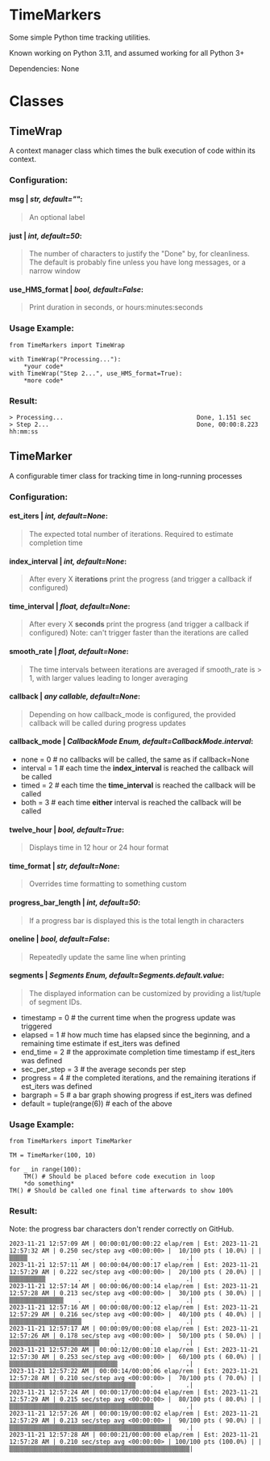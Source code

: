 # TimeMarkers
Some simple Python time tracking utilities.

Known working on Python 3.11, and assumed working for all Python 3+

Dependencies: None
# Classes
## TimeWrap
A context manager class which times the bulk execution of code within its context.

### Configuration:
#### msg | *str, default=""*:
>An optional label
#### just | *int, default=50*:
>The number of characters to justify the "Done" by, for cleanliness. The default is probably fine unless you have long messages, or a narrow window
#### use_HMS_format | *bool, default=False*:
>Print duration in seconds, or hours:minutes:seconds
	
### Usage Example:
    from TimeMarkers import TimeWrap
    
    with TimeWrap("Processing..."):
    	*your code*
	with TimeWrap("Step 2...", use_HMS_format=True):
		*more code*

### Result:
	> Processing...                                     Done, 1.151 sec
	> Step 2...                                         Done, 00:00:8.223 hh:mm:ss
	
## TimeMarker
A configurable timer class for tracking time in long-running processes

### Configuration:
#### est_iters | *int, default=None*:
>The expected total number of iterations. Required to estimate completion time
#### index_interval | *int, default=None*:
>After every X **iterations** print the progress (and trigger a callback if configured)
#### time_interval | *float, default=None*:
>After every X **seconds** print the progress (and trigger a callback if configured)
>Note: can't trigger faster than the iterations are called
#### smooth_rate | *float, default=None*:
>The time intervals between iterations are averaged if smooth_rate is > 1, with larger values leading to longer averaging
#### callback | *any callable, default=None*:
>Depending on how callback_mode is configured, the provided callback will be called during progress updates
#### callback_mode | *CallbackMode Enum, default=CallbackMode.interval*:
 - none = 0	# no callbacks will be called, the same as if callback=None
 - interval = 1 # each time the **index_interval** is reached the callback will be called
 - timed = 2 # each time the **time_interval** is reached the callback will be called
 - both = 3 # each time **either** interval is reached the callback will be called
#### twelve_hour | *bool, default=True*:
>Displays time in 12 hour or 24 hour format
#### time_format | *str, default=None*:
>Overrides time formatting to something custom
#### progress_bar_length | *int, default=50*:
>If a progress bar is displayed this is the total length in characters
#### oneline | *bool, default=False*:
>Repeatedly update the same line when printing
#### segments | *Segments Enum, default=Segments.default.value*:
>The displayed information can be customized by providing a list/tuple of segment IDs.
 - timestamp  =  0 # the current time when the progress update was triggered
 - elapsed  =  1 # how much time has elapsed since the beginning, and a remaining time estimate if est_iters was defined
 - end_time  =  2 # the approximate completion time timestamp if est_iters was defined
 - sec_per_step  =  3 # the average seconds per step
 - progress  =  4 # the completed iterations, and the remaining iterations if est_iters was defined
 - bargraph  =  5 # a bar graph showing progress if est_iters was defined
 - default  =  tuple(range(6)) # each of the above


### Usage Example:
    from TimeMarkers import TimeMarker
    
    TM = TimeMarker(100, 10)

	for _ in range(100):
		TM() # Should be placed before code execution in loop
		*do something*	
	TM() # Should be called one final time afterwards to show 100%

### Result:
Note: the progress bar characters don't render correctly on GitHub.

	2023-11-21 12:57:09 AM | 00:00:01/00:00:22 elap/rem | Est: 2023-11-21 12:57:32 AM | 0.250 sec/step avg <00:00:00> |  10/100 pts ( 10.0%) | |▒▒▒▒▒    .         .         .         .         .|
	2023-11-21 12:57:11 AM | 00:00:04/00:00:17 elap/rem | Est: 2023-11-21 12:57:29 AM | 0.222 sec/step avg <00:00:00> |  20/100 pts ( 20.0%) | |▒▒▒▒▒▒▒▒▒▒         .         .         .         .|
	2023-11-21 12:57:14 AM | 00:00:06/00:00:14 elap/rem | Est: 2023-11-21 12:57:28 AM | 0.213 sec/step avg <00:00:00> |  30/100 pts ( 30.0%) | |▒▒▒▒▒▒▒▒▒▒▒▒▒▒▒    .         .         .         .|
	2023-11-21 12:57:16 AM | 00:00:08/00:00:12 elap/rem | Est: 2023-11-21 12:57:29 AM | 0.216 sec/step avg <00:00:00> |  40/100 pts ( 40.0%) | |▒▒▒▒▒▒▒▒▒▒▒▒▒▒▒▒▒▒▒▒         .         .         .|
	2023-11-21 12:57:17 AM | 00:00:09/00:00:08 elap/rem | Est: 2023-11-21 12:57:26 AM | 0.178 sec/step avg <00:00:00> |  50/100 pts ( 50.0%) | |▒▒▒▒▒▒▒▒▒▒▒▒▒▒▒▒▒▒▒▒▒▒▒▒▒    .         .         .|
	2023-11-21 12:57:20 AM | 00:00:12/00:00:10 elap/rem | Est: 2023-11-21 12:57:30 AM | 0.253 sec/step avg <00:00:00> |  60/100 pts ( 60.0%) | |▒▒▒▒▒▒▒▒▒▒▒▒▒▒▒▒▒▒▒▒▒▒▒▒▒▒▒▒▒▒         .         .|
	2023-11-21 12:57:22 AM | 00:00:14/00:00:06 elap/rem | Est: 2023-11-21 12:57:28 AM | 0.210 sec/step avg <00:00:00> |  70/100 pts ( 70.0%) | |▒▒▒▒▒▒▒▒▒▒▒▒▒▒▒▒▒▒▒▒▒▒▒▒▒▒▒▒▒▒▒▒▒▒▒    .         .|
	2023-11-21 12:57:24 AM | 00:00:17/00:00:04 elap/rem | Est: 2023-11-21 12:57:29 AM | 0.215 sec/step avg <00:00:00> |  80/100 pts ( 80.0%) | |▒▒▒▒▒▒▒▒▒▒▒▒▒▒▒▒▒▒▒▒▒▒▒▒▒▒▒▒▒▒▒▒▒▒▒▒▒▒▒▒         .|
	2023-11-21 12:57:26 AM | 00:00:19/00:00:02 elap/rem | Est: 2023-11-21 12:57:29 AM | 0.213 sec/step avg <00:00:00> |  90/100 pts ( 90.0%) | |▒▒▒▒▒▒▒▒▒▒▒▒▒▒▒▒▒▒▒▒▒▒▒▒▒▒▒▒▒▒▒▒▒▒▒▒▒▒▒▒▒▒▒▒▒    .|
	2023-11-21 12:57:28 AM | 00:00:21/00:00:00 elap/rem | Est: 2023-11-21 12:57:28 AM | 0.210 sec/step avg <00:00:00> | 100/100 pts (100.0%) | |▒▒▒▒▒▒▒▒▒▒▒▒▒▒▒▒▒▒▒▒▒▒▒▒▒▒▒▒▒▒▒▒▒▒▒▒▒▒▒▒▒▒▒▒▒▒▒▒▒▒|
